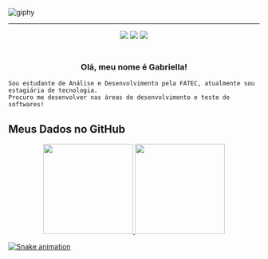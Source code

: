 ![giphy](https://user-images.githubusercontent.com/89717936/150699604-e45557a4-2ff3-4220-b9c4-ee5d4a11a50c.gif)
<hr>

<div align="center">
  <a href="https://www.linkedin.com/in/gabriella-martins-1a4b78210/" target="_black"><img src="https://img.shields.io/badge/LinkedIn-0077B5?style=for-the-badge&logo=linkedin&logoColor=white" target="_black"></a>
  <a href="#" target="_black"><img src="https://img.shields.io/badge/Discord-7289DA?style=for-the-badge&logo=discord&logoColor=white" target="_black"></a>
  <a href="#" target="_black"><img src="https://img.shields.io/badge/Spotify-1ED760?&style=for-the-badge&logo=spotify&logoColor=white" target="_black"></a>
</div>

<h3 align="center">  <br>
Olá, meu nome é Gabriella!
<br>
</h3>

```
Sou estudante de Análise e Desenvolvimento pela FATEC, atualmente sou estagiária de tecnologia.
Procuro me desenvolver nas áreas de desenvolvimento e teste de softwares!
```

## Meus Dados no GitHub
<div align="center">
  <a href="https://github.com/mrtns641">
  <img height="180em" src="https://github-readme-stats.vercel.app/api?username=mrtns641&show_icons=true&theme=tokyonight&include_all_commits=true&count_private=true"/>
  <img height="180em" src="https://github-readme-stats.vercel.app/api/top-langs/?username=mrtns641&layout=compact&langs_count=7&theme=tokyonight"/>
</div>

![Snake animation](https://github.com/mrtns641/mrtns641/blob/output/github-contribution-grid-snake.svg)
